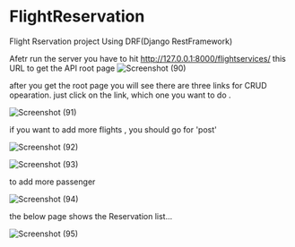 # FlightReservation
 Flight Rservation project Using DRF(Django RestFramework)

Afetr run the server you have to hit http://127.0.0.1:8000/flightservices/ this URL to get the API root page 
![Screenshot (90)](https://user-images.githubusercontent.com/59805898/98104354-57c2c800-1ebc-11eb-99e9-2ef9f75dbb6c.png)

after you get the root page you will see there are three links for CRUD opearation. just click on the link, which one  you want to do .

![Screenshot (91)](https://user-images.githubusercontent.com/59805898/98104888-1848ab80-1ebd-11eb-945a-356134b092e8.png)

if you want to add more flights ,  you should go for 'post' 

![Screenshot (92)](https://user-images.githubusercontent.com/59805898/98104935-2bf41200-1ebd-11eb-8c5b-22e06f1fafa2.png)

![Screenshot (93)](https://user-images.githubusercontent.com/59805898/98105303-c5bbbf00-1ebd-11eb-88b2-5a9e5dd77a58.png)

to add more passenger 

![Screenshot (94)](https://user-images.githubusercontent.com/59805898/98105379-eab03200-1ebd-11eb-95a1-a9dc13429809.png)

the below page shows the Reservation list...

![Screenshot (95)](https://user-images.githubusercontent.com/59805898/98105806-732ed280-1ebe-11eb-83b1-ac1d5a2ec097.png)
